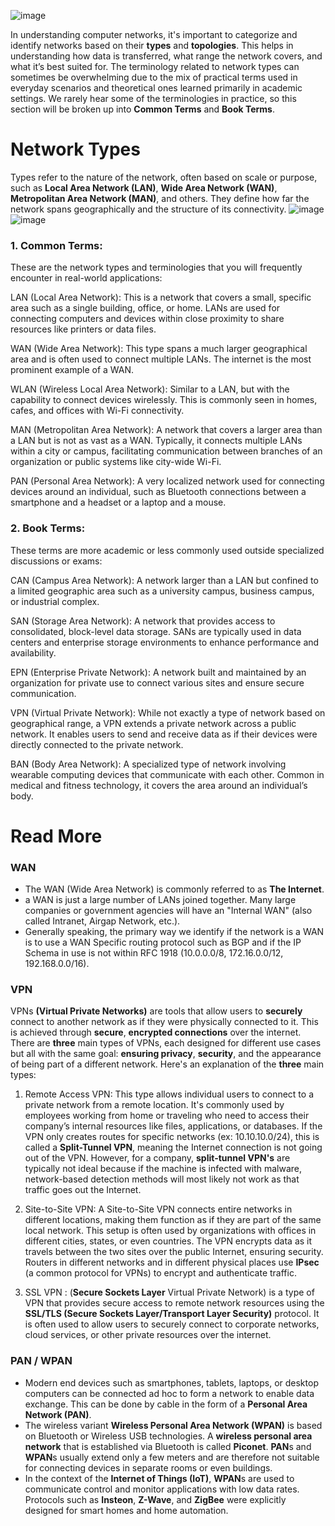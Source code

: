![image](https://github.com/user-attachments/assets/b9b64f8a-8e85-4185-8d3d-a56a79ddce0b)

In understanding computer networks, it's important to categorize and identify networks based on their **types** and **topologies**. This helps in understanding how data is transferred, what range the network covers, and what it’s best suited for. The terminology related to network types can sometimes be overwhelming due to the mix of practical terms used in everyday scenarios and theoretical ones learned primarily in academic settings.
We rarely hear some of the terminologies in practice, so this section will be broken up into **Common Terms** and **Book Terms**.


# Network Types
Types refer to the nature of the network, often based on scale or purpose, such as **Local Area Network (LAN)**, **Wide Area Network (WAN)**, **Metropolitan Area Network (MAN)**, and others. They define how far the network spans geographically and the structure of its connectivity.
![image](https://github.com/user-attachments/assets/3df4d008-e113-4aeb-aeae-091be4a5c953)
![image](https://github.com/user-attachments/assets/0ae75375-bd08-4fe5-bd8e-0dbdc805a33e)

### 1. Common Terms:
These are the network types and terminologies that you will frequently encounter in real-world applications:

LAN (Local Area Network): This is a network that covers a small, specific area such as a single building, office, or home. LANs are used for connecting computers and devices within close proximity to share resources like printers or data files.

WAN (Wide Area Network): This type spans a much larger geographical area and is often used to connect multiple LANs. The internet is the most prominent example of a WAN.

WLAN (Wireless Local Area Network): Similar to a LAN, but with the capability to connect devices wirelessly. This is commonly seen in homes, cafes, and offices with Wi-Fi connectivity.

MAN (Metropolitan Area Network): A network that covers a larger area than a LAN but is not as vast as a WAN. Typically, it connects multiple LANs within a city or campus, facilitating communication between branches of an organization or public systems like city-wide Wi-Fi.

PAN (Personal Area Network): A very localized network used for connecting devices around an individual, such as Bluetooth connections between a smartphone and a headset or a laptop and a mouse.

### 2. Book Terms:
These terms are more academic or less commonly used outside specialized discussions or exams:

CAN (Campus Area Network): A network larger than a LAN but confined to a limited geographic area such as a university campus, business campus, or industrial complex.

SAN (Storage Area Network): A network that provides access to consolidated, block-level data storage. SANs are typically used in data centers and enterprise storage environments to enhance performance and availability.

EPN (Enterprise Private Network): A network built and maintained by an organization for private use to connect various sites and ensure secure communication.

VPN (Virtual Private Network): While not exactly a type of network based on geographical range, a VPN extends a private network across a public network. It enables users to send and receive data as if their devices were directly connected to the private network.

BAN (Body Area Network): A specialized type of network involving wearable computing devices that communicate with each other. Common in medical and fitness technology, it covers the area around an individual’s body.

# Read More

### WAN
- The WAN (Wide Area Network) is commonly referred to as **The Internet**.
- a WAN is just a large number of LANs joined together. Many large companies or government agencies will have an "Internal WAN" (also called Intranet, Airgap Network, etc.).
- Generally speaking, the primary way we identify if the network is a WAN is to use a WAN Specific routing protocol such as BGP and if the IP Schema in use is not within RFC 1918 (10.0.0.0/8, 172.16.0.0/12, 192.168.0.0/16).

### VPN
VPNs **(Virtual Private Networks)** are tools that allow users to **securely** connect to another network as if they were physically connected to it. This is achieved through **secure**, **encrypted connections** over the internet. There are **three** main types of VPNs, each designed for different use cases but all with the same goal: **ensuring privacy**, **security**, and the appearance of being part of a different network. Here's an explanation of the **three** main types:

1. Remote Access VPN:
This type allows individual users to connect to a private network from a remote location. It's commonly used by employees working from home or traveling who need to access their company’s internal resources like files, applications, or databases.
If the VPN only creates routes for specific networks (ex: 10.10.10.0/24), this is called a **Split-Tunnel VPN**, meaning the Internet connection is not going out of the VPN.
However, for a company, **split-tunnel VPN's** are typically not ideal because if the machine is infected with malware, network-based detection methods will most likely not work as that traffic goes out the Internet.

2. Site-to-Site VPN:
A Site-to-Site VPN connects entire networks in different locations, making them function as if they are part of the same local network. This setup is often used by organizations with offices in different cities, states, or even countries. The VPN encrypts data as it travels between the two sites over the public Internet, ensuring security. Routers in different networks and in different physical places use **IPsec** (a common protocol for VPNs) to encrypt and authenticate traffic.

3. SSL VPN :
(**Secure Sockets Layer** Virtual Private Network) is a type of VPN that provides secure access to remote network resources using the **SSL/TLS (Secure Sockets Layer/Transport Layer Security)** protocol. It is often used to allow users to securely connect to corporate networks, cloud services, or other private resources over the internet.

### PAN / WPAN
- Modern end devices such as smartphones, tablets, laptops, or desktop computers can be connected ad hoc to form a network to enable data exchange. This can be done by cable in the form of a **Personal Area Network (PAN)**.
- The wireless variant **Wireless Personal Area Network (WPAN)** is based on Bluetooth or Wireless USB technologies. A **wireless personal area network** that is established via Bluetooth is called **Piconet**. **PAN**s and **WPAN**s usually extend only a few meters and are therefore not suitable for connecting devices in separate rooms or even buildings.
- In the context of the **Internet of Things (IoT)**, **WPAN**s are used to communicate control and monitor applications with low data rates. Protocols such as **Insteon**, **Z-Wave**, and **ZigBee** were explicitly designed for smart homes and home automation.

